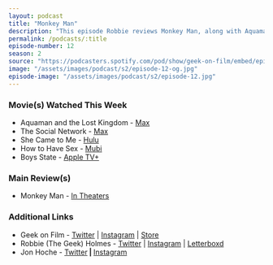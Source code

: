 ```yaml
---
layout: podcast
title: "Monkey Man"
description: "This episode Robbie reviews Monkey Man, along with Aquaman and the Lost Kingdom, She Came to Me, How to Have Sex, Boys State and a rewatch of The Social Network."
permalink: /podcasts/:title
episode-number: 12
season: 2
source: "https://podcasters.spotify.com/pod/show/geek-on-film/embed/episodes/S2--E12---Monkey-Man-e2iat3g"
image: "/assets/images/podcast/s2/episode-12-og.jpg"
episode-image: "/assets/images/podcast/s2/episode-12.jpg"
---
```

<h3>Movie(s) Watched This Week</h3>
<ul>
 <li>Aquaman and the Lost Kingdom - <a href="https://www.max.com/movies/aquaman-and-the-lost-kingdom/024657af-9462-478a-a043-92e00a4b1952">Max</a></li>
 <li>The Social Network - <a href="https://www.max.com/movies/social-network/90016aaa-2f1d-40d8-b214-2de30bccc99a">Max</a></li>
  <li>She Came to Me - <a href="https://www.hulu.com/movie/she-came-to-me-8da493e3-09cf-4d3f-b699-195ae9bee3a4">Hulu</a></li>
  <li>How to Have Sex - <a href="https://mubi.com/en/us/films/how-to-have-sex">Mubi</a></li>
  <li>Boys State - <a href="https://tv.apple.com/us/movie/boys-state/umc.cmc.1aatz9gwjhnpfqqt8noafagq">Apple TV+</a></li>
</ul>
<h3>Main Review(s)</h3>
<ul>
  <li>Monkey Man - <a href="https://www.monkeyman.movie/">In Theaters</a></li>
</ul>
<h3>Additional Links</h3>
<ul>
  <li>Geek on Film - <a href="https://twitter.com/geekonfilmcom">Twitter</a> | <a href="https://www.instagram.com/geekonfilmcom/">Instagram</a> | <a href="https://www.geekonfilm.shop/">Store</a></li>
  <li>Robbie (The Geek) Holmes - <a href="https://twitter.com/robbiethegeek">Twitter</a> | <a href="https://www.instagram.com/robbiethegeek/">Instagram</a> | <a href="https://letterboxd.com/robbiethegeek/">Letterboxd</a></li>
<li>Jon Hoche - <a href="https://twitter.com/JonHoche">Twitter</a><strong> | </strong><a href="https://www.instagram.com/jonhoche/">Instagram</a></li>
</ul>